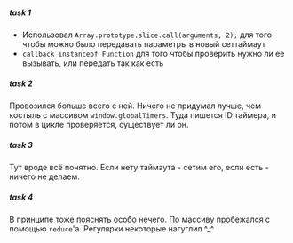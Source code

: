 ##### task 1
  - Использовал `Array.prototype.slice.call(arguments, 2);` для того чтобы можно было передавать параметры в новый сеттаймаут
  - `callback instanceof Function` для того чтобы проверить нужно ли ее вызывать, или передать так как есть
##### task 2
Провозился больше всего с ней. Ничего не придумал лучше, чем костыль с массивом `window.globalTimers`. Туда пишется ID таймера, и потом в цикле проверяется, существует ли он.
##### task 3
Тут вроде всё понятно. Если нету таймаута - сетим его, если есть - ничего не делаем.
##### task 4
В принципе тоже пояснять особо нечего. По массиву пробежался с помощью `reduce`'a. Регулярки некоторые нагуглил \^_\^